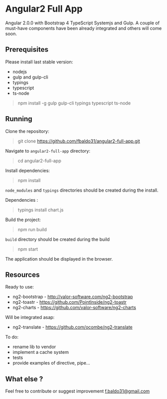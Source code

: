 Angular2 Full App
=================================

Angular 2.0.0 with Bootstrap 4 TypeScript Systemjs and Gulp. A couple of must-have components have
been already integrated and others will come soon.

Prerequisites
-------------
Please install last stable version:
- nodejs
- gulp and gulp-cli
- typings
- typescript
- ts-node
> npm install -g gulp gulp-cli typings typescript ts-node

Running
-------

Clone the repository:

> git clone https://github.com/fbaldo31/angular2-full-app.git

Navigate to `angular2-full-app` directory:

> cd angular2-full-app

Install dependencies:

> npm install

`node_modules` and `typings` directories should be created during the install.

Dependencies :

> typings install chart.js

Build the project:
> npm run build

`build` directory should be created during the build

> npm start

The application should be displayed in the browser.

Resources
---------
Ready to use:
- ng2-bootstrap - http://valor-software.com/ng2-bootstrap
- ng2-toastr - https://github.com/PointInside/ng2-toastr
- ng2-charts - https://github.com/valor-software/ng2-charts

Will be integrated asap:
- ng2-translate - https://github.com/ocombe/ng2-translate

To do:
- rename lib to vendor
- implement a cache system
- tests
- provide examples of directive, pipe...

What else ?
----------
Feel free to contribute or suggest improvement f.baldo31@gmail.com